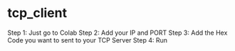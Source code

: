 # tcp_client

Step 1: Just go to Colab
Step 2: Add your IP and PORT
Step 3: Add the Hex Code you want to sent to your TCP Server
Step 4: Run
